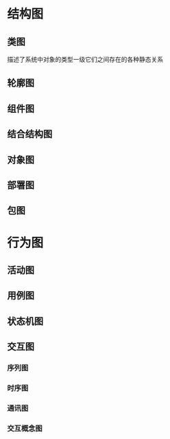 # 结构图

## 类图

描述了系统中对象的类型一级它们之间存在的各种静态关系

## 轮廓图

## 组件图

## 结合结构图

## 对象图

## 部署图

## 包图

# 行为图

## 活动图

## 用例图

## 状态机图

## 交互图

### 序列图

### 时序图

### 通讯图

### 交互概念图

